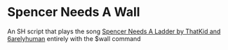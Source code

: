 # Spencer Needs A Wall

An SH script that plays the song [Spencer Needs A Ladder by ThatKid and 6arelyhuman](https://www.youtube.com/watch?v=AgQyAxlJ1N8&pp=ygUVc3BlbmNlciBuZWVkIGEgbGFkZGVy) entirely with the $wall command
